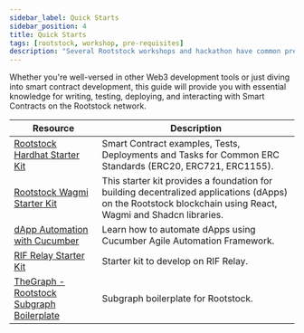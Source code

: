 ```yaml
---
sidebar_label: Quick Starts
sidebar_position: 4
title: Quick Starts
tags: [rootstock, workshop, pre-requisites]
description: "Several Rootstock workshops and hackathon have common pre-requisites that you will need to have set up or configured on your system before proceeding."
---
```


Whether you're well-versed in other Web3 development tools or just diving into smart contract development, this guide will provide you with essential knowledge for writing, testing, deploying, and interacting with Smart Contracts on the Rootstock network.

| Resource                                                       | Description                                                                                    |
| ----------------------------------------------------------- | ---------------------------------------------------------------------------------------------- |
| [Rootstock Hardhat Starter Kit](./architecture/) | Smart Contract examples, Tests, Deployments and Tasks for Common ERC Standards (ERC20, ERC721, ERC1155).|
| [Rootstock Wagmi Starter Kit](./rbtc/) | This starter kit provides a foundation for building decentralized applications (dApps) on the Rootstock blockchain using React, Wagmi and Shadcn libraries.|
| [dApp Automation with Cucumber](./rif/) | Learn how to automate dApps using Cucumber Agile Automation Framework.|
| [RIF Relay Starter Kit](./security/) | Starter kit to develop on RIF Relay.|
| [TheGraph - Rootstock Subgraph Boilerplate](./stack/) | Subgraph boilerplate for Rootstock. |

